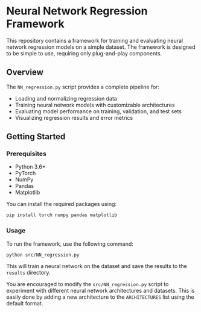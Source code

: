 # Neural Network Regression Framework

This repository contains a framework for training and evaluating neural network regression models on a simple dataset. The framework is designed to be simple to use, requiring only plug-and-play components.

## Overview

The `NN_regression.py` script provides a complete pipeline for:
- Loading and normalizing regression data
- Training neural network models with customizable architectures
- Evaluating model performance on training, validation, and test sets
- Visualizing regression results and error metrics

## Getting Started

### Prerequisites

- Python 3.6+
- PyTorch
- NumPy
- Pandas
- Matplotlib

You can install the required packages using:

```bash
pip install torch numpy pandas matplotlib
```

### Usage

To run the framework, use the following command:

```
python src/NN_regression.py
```

This will train a neural network on the dataset and save the results to the `results` directory.

You are encouraged to modify the `src/NN_regression.py` script to experiment with different neural network architectures and datasets. This is easily done by adding a new architecture to the `ARCHITECTURES` list using the default format.


